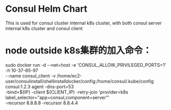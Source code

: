 # Consul Helm Chart

This is used for consul cluster internal k8s cluster, with both consul server internal k8s cluster and consul client


# node outside k8s集群的加入命令：
sudo docker run -d --net=host -e 'CONSUL_ALLOW_PRIVILEGED_PORTS=1' -h 10-37-65-97 \
  --name consul_client -v /home/ec2-user/consulinstall/shellinstalldocker/config:/home/consul/.kube/config consul:1.2.3 agent -dns-port=53 \
  -bind=${IP} -client ${CLIENT_IP} -retry-join 'provider=k8s  label_selector="app=consul,component=server"'  \
  -recursor 8.8.8.8 -recursor 8.8.4.4
  
  
